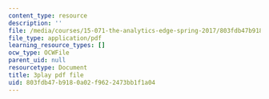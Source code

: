 ```yaml
---
content_type: resource
description: ''
file: /media/courses/15-071-the-analytics-edge-spring-2017/803fdb47b9180a02f9622473bb1f1a04_fQXFHIsvV-c.pdf
file_type: application/pdf
learning_resource_types: []
ocw_type: OCWFile
parent_uid: null
resourcetype: Document
title: 3play pdf file
uid: 803fdb47-b918-0a02-f962-2473bb1f1a04
---
```

